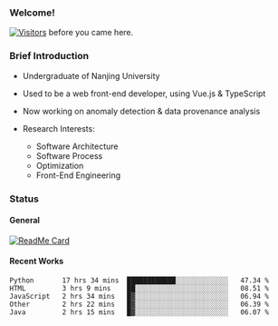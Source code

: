 ### Welcome!

[![Visitors](https://visitor-badge.laobi.icu/badge?page_id=HermitSun.HermitSun)]() before you came here.

### Brief Introduction

- Undergraduate of Nanjing University

- Used to be a web front-end developer, using Vue.js & TypeScript

- Now working on anomaly detection & data provenance analysis

- Research Interests: 
  - Software Architecture
  - Software Process
  - Optimization
  - Front-End Engineering

### Status

#### General

[![ReadMe Card](https://github-readme-stats.hermitsun.vercel.app/api?username=HermitSun&count_private=true&show_icons=true)]()

#### Recent Works

<!--START_SECTION:waka-->
```text
Python       17 hrs 34 mins  ████████████░░░░░░░░░░░░░   47.34 % 
HTML         3 hrs 9 mins    ██░░░░░░░░░░░░░░░░░░░░░░░   08.51 % 
JavaScript   2 hrs 34 mins   █▓░░░░░░░░░░░░░░░░░░░░░░░   06.94 % 
Other        2 hrs 22 mins   █▓░░░░░░░░░░░░░░░░░░░░░░░   06.39 % 
Java         2 hrs 15 mins   █▓░░░░░░░░░░░░░░░░░░░░░░░   06.07 % 
```
<!--END_SECTION:waka-->
